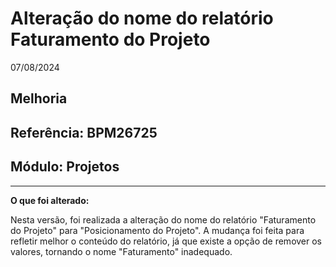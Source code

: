 # Alteração do nome do relatório Faturamento do Projeto
07/08/2024
## Melhoria
## Referência: BPM26725
## Módulo: Projetos
***

**O que foi alterado:**

Nesta versão, foi realizada a alteração do nome do relatório "Faturamento do Projeto" para "Posicionamento do Projeto". A mudança foi feita para refletir melhor o conteúdo do relatório, já que existe a opção de remover os valores, tornando o nome "Faturamento" inadequado.